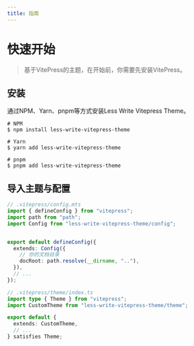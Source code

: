 ```yaml
---
title: 指南
---
```


# 快速开始

> 基于VitePress的主题，在开始前，你需要先安装VitePress。

## 安装

通过NPM、Yarn、pnpm等方式安装Less Write Vitepress Theme。

```shell
# NPM
$ npm install less-write-vitepress-theme

# Yarn
$ yarn add less-write-vitepress-theme

# pnpm
$ pnpm add less-write-vitepress-theme
```

## 导入主题与配置

```ts
// .vitepress/config.mts
import { defineConfig } from "vitepress";
import path from "path";
import Config from "less-write-vitepress-theme/config";


export default defineConfig({
  extends: Config({
    // 你的文档目录
    docRoot: path.resolve(__dirname, ".."),
  }),
  // ...
});
```

```ts
// .vitepress/theme/index.ts
import type { Theme } from "vitepress";
import CustomTheme from "less-write-vitepress-theme/theme";

export default {
  extends: CustomTheme,
  // ...
} satisfies Theme;
```

